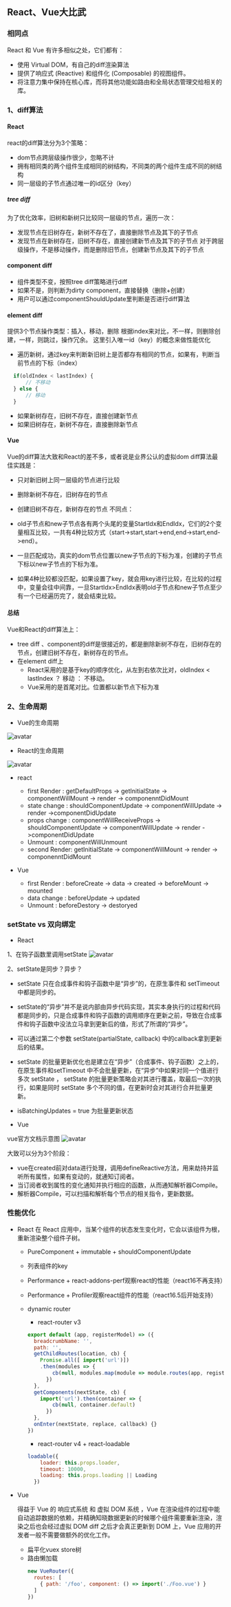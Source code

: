 ## React、Vue大比武

### 相同点
React 和 Vue 有许多相似之处，它们都有：

- 使用 Virtual DOM，有自己的diff渲染算法
- 提供了响应式 (Reactive) 和组件化 (Composable) 的视图组件。
- 将注意力集中保持在核心库，而将其他功能如路由和全局状态管理交给相关的库。

### 1、diff算法

#### React
react的diff算法分为3个策略：

  - dom节点跨层级操作很少，忽略不计
  - 拥有相同类的两个组件生成相同的树结构，不同类的两个组件生成不同的树结构
  - 同一层级的子节点通过唯一的id区分（key）

##### tree diff
为了优化效率，旧树和新树只比较同一层级的节点，遍历一次：
 - 发现节点在旧树存在，新树不存在了，直接删除节点及其下的子节点
 - 发现节点在新树存在，旧树不存在，直接创建新节点及其下的子节点
对于跨层级操作，不是移动操作，而是删除旧节点，创建新节点及其下的子节点

#### component diff
  - 组件类型不变，按照tree diff策略进行diff
  - 如果不是，则判断为dirty component，直接替换（删除+创建）
  - 用户可以通过componentShouldUpdate里判断是否进行diff算法

#### element diff
  提供3个节点操作类型：插入，移动，删除
  根据index来对比，不一样，则删除创建，一样，则跳过，操作冗余。
  这里引入唯一id（key）的概念来做性能优化
  
  - 遍历新树，通过key来判断新旧树上是否都存有相同的节点，如果有，判断当前节点的下标（index）

  ```js
    if(oldIndex < lastIndex) {
        // 不移动
    } else {
        // 移动
    }
  ```
  - 如果新树存在，旧树不存在，直接创建新节点
  - 如果旧树存在，新树不存在，直接删除新节点

#### Vue
Vue的diff算法大致和React的差不多，或者说是业界公认的虚拟dom diff算法最佳实践是：
  - 只对新旧树上同一层级的节点进行比较
  - 删除新树不存在，旧树存在的节点
  - 创建旧树不存在，新树存在的节点
不同点：

- old子节点和new子节点各有两个头尾的变量StartIdx和EndIdx，它们的2个变量相互比较，一共有4种比较方式（start->start,start->end,end->start,end->end）。

- 一旦匹配成功，真实的dom节点位置以new子节点的下标为准，创建的子节点下标以new子节点的下标为准。

- 如果4种比较都没匹配，如果设置了key，就会用key进行比较，在比较的过程中，变量会往中间靠，一旦StartIdx>EndIdx表明old子节点和new子节点至少有一个已经遍历完了，就会结束比较。

#### 总结
Vue和React的diff算法上：

- tree diff 、component的diff是很接近的，都是删除新树不存在，旧树存在的节点，创建旧树不存在，新树存在的节点。
- 在element diff上
  - React采用的是基于key的顺序优化，从左到右依次比对，oldIndex < lastIndex ？ 移动 ： 不移动。
  - Vue采用的是首尾对比。位置都以新节点下标为准

### 2、生命周期

 - Vue的生命周期

![avatar](https://user-gold-cdn.xitu.io/2018/9/6/165ad6f55c319399?imageView2/0/w/1280/h/960/format/webp/ignore-error/1)

 - React的生命周期

![avatar](https://user-gold-cdn.xitu.io/2018/9/6/165ad7307ebbf0e7?imageView2/0/w/1280/h/960/format/webp/ignore-error/1)

- react
  - first Render : getDefaultProps -> getInitialState -> componentWillMount -> render -> componenntDidMount
  - state change : shouldComponentUpdate -> componentWillUpdate -> render ->componentDidUpdate
  - props change : componentWillReceiveProps -> shouldComponentUpdate -> componentWillUpdate -> render ->componentDidUpdate
  - Unmount      : componentWillUnmount
  - second Render: getInitialState -> componentWillMount -> render -> componenntDidMount

- Vue
  - first Render : beforeCreate -> data -> created -> beforeMount  -> mounted
  - data change  : beforeUpdate -> updated
  - Unmount      : beforeDestory -> destoryed

### setState vs 双向绑定

- React

1、在钩子函数里调用setState
![avatar](../../Img/react-setState.png)

2、setState是同步？异步？

- setState 只在合成事件和钩子函数中是“异步”的，在原生事件和 setTimeout 中都是同步的。
- setState的“异步”并不是说内部由异步代码实现，其实本身执行的过程和代码都是同步的，只是合成事件和钩子函数的调用顺序在更新之前，导致在合成事件和钩子函数中没法立马拿到更新后的值，形式了所谓的“异步”。
- 可以通过第二个参数 setState(partialState, callback) 中的callback拿到更新后的结果。
- setState 的批量更新优化也是建立在“异步”（合成事件、钩子函数）之上的，在原生事件和setTimeout 中不会批量更新，在“异步”中如果对同一个值进行多次 setState ， setState 的批量更新策略会对其进行覆盖，取最后一次的执行，如果是同时 setState 多个不同的值，在更新时会对其进行合并批量更新。
- isBatchingUpdates = true 为批量更新状态

- Vue

vue官方文档示意图
![avatar](https://cn.vuejs.org/images/data.png)

大致可以分为3个阶段：

- vue在created前对data进行处理，调用defineReactive方法，用来劫持并监听所有属性，如果有变动的，就通知订阅者。
- 当订阅者收到属性的变化通知并执行相应的函数，从而通知解析器Compile。
- 解析器Compile，可以扫描和解析每个节点的相关指令，更新数据。


### 性能优化
- React
在 React 应用中，当某个组件的状态发生变化时，它会以该组件为根，重新渲染整个组件子树。
  - PureComponent + immutable + shouldComponentUpdate
  - 列表组件的key
  - Performance + react-addons-perf观察react的性能（react16不再支持）
  - Performance + Profiler观察react组件的性能（react16.5后开始支持）
  - dynamic router 

    - react-router v3 

    ```js
    export default (app, registerModel) => ({
      breadcrumbName: '',
      path: '',
      getChildRoutes(location, cb) {
        Promise.all([ import('url')])
        .then(modules => {
            cb(null, modules.map(module => module.routes(app, registerModel)))
          })
      },
      getComponents(nextState, cb) {
        import('url').then(container => {
            cb(null, container.default)
          })
      },
      onEnter(nextState, replace, callback) {}
    })

    ```
    - react-router v4 + react-loadable 

    ```js
    loadable({
        loader: this.props.loader,
        timeout: 10000,
        loading: this.props.loading || Loading
      })
    ```
- Vue

  得益于 Vue 的 响应式系统 和 虚拟 DOM 系统 ，Vue 在渲染组件的过程中能自动追踪数据的依赖，并精确知晓数据更新的时候哪个组件需要重新渲染，渲染之后也会经过虚拟 DOM diff 之后才会真正更新到 DOM 上，Vue 应用的开发者一般不需要做额外的优化工作。

  - 扁平化vuex store树
  - 路由懒加载
    ```js
    new VueRouter({
      routes: [
        { path: '/foo', component: () => import('./Foo.vue') }
      ]
    })
    ```